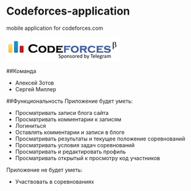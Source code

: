 # Codeforces-application
mobile application for codeforces.com

![Codeforces logo](docs/codeforces.png)

##Команда
+ Алексей Зотов
+ Сергей Миллер

##Функциональность
Приложение будет уметь:
+ Просматривать записи блога сайта
+ Просматривать комментарии к записям
+ Логиниться 
+ Оставлять комментарии и записи в блоге 
+ Просматривать результаты и текущее положение соревнований
+ Просматривать условия задач соревнований
+ Просматривать и редактировать профиль 
+ Просматривать открытый к просмотру код участников

Приложение не будет уметь:
+ Участвовать в соревнованиях
